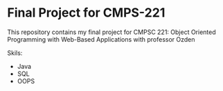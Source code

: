 # Final Project for CMPS-221  
This repository contains my final project for CMPSC 221: Object Oriented Programming with Web-Based Applications with professor Ozden

Skils:
- Java
- SQL
- OOPS
